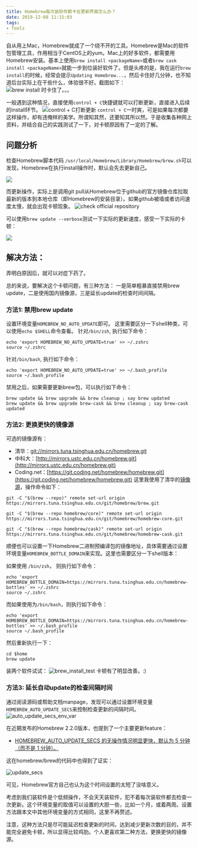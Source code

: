 ```yaml
---
title: Homebrew每次装软件都卡在更新界面怎么办？
date: 2019-12-08 11:15:03
tags:
- Tools
---
```


自从用上Mac，Homebrew就成了一个绕不开的工具。Homebrew是Mac的软件包管理工具，作用相当于CentOS上的yum。Mac上的好多软件，都需要用Homebrew安装。基本上使用`brew install <packageName>`或者`brew cask install <packageName>`就能一步到位装好软件了。但是头疼的是，我在运行`brew install`的时候，经常会提示`Updating Homebrew...`，然后卡住好几分钟，也不知道后台实际上在干些什么，体验很不好。截图如下：
![brew install 时卡住了。。。](https://tva1.sinaimg.cn/large/006tNbRwly1g9o9r4bbrdj30ta026dfs.jpg)

一般遇到这种情况，直接使用`control + C`快捷键就可以打断更新，直接进入后续的install环节。
![control + C打断更新](https://tva1.sinaimg.cn/large/006tNbRwly1g9oa2txfudj30v605mt9b.jpg)
`control + C`一时爽，可是如果每次都要这样操作，却有违俺样的美学。所谓知其然，还要知其所以然。于是收集各种网上资料，并结合自己的实践测试了一下，对卡顿原因有了一定的了解。

## 问题分析

检查Homebrew脚本代码 `/usr/local/Homebrew/Library/Homebrew/brew.sh`可以发现，Homebrew在执行install操作时，默认会先去更新自己。

![](https://tva1.sinaimg.cn/large/006tNbRwly1g9ojpggsjrj30v40c0ac4.jpg)

而更新操作，实际上是调用git pull从Homebrew位于github的官方镜像仓库拉取最新的版本到本地仓库（即Homebrew的安装目录）。如果github被墙或者访问速度太慢，就会出现卡顿现象。
![check official repository](https://tva1.sinaimg.cn/large/006tNbRwly1g9oapkonfej30ym09q0u7.jpg)

可以使用`brew update --verbose`测试一下实际的更新速度，感受一下实际的卡顿：

![](https://tva1.sinaimg.cn/large/006tNbRwly1g9obm2zg75j312g0nudhq.jpg)



## 解决方法：

弄明白原因后，就可以对症下药了。

总的来说，要解决这个卡顿问题，有三种方法： 一是简单粗暴直接禁用brew update，二是使用国内镜像源，三是延长update的检查时间间隔。

### 方法1: 禁用brew update
设置环境变量`HOMEBREW_NO_AUTO_UPDATE`即可。
这里需要区分一下shell种类，可以使用`echo $SHELL`命令查看。
针对`/bin/zsh`, 执行如下命令：
```
echo 'export HOMEBREW_NO_AUTO_UPDATE=true' >> ~/.zshrc
source ~/.zshrc
```
针对`/bin/bash`, 执行如下命令：
```
echo 'export HOMEBREW_NO_AUTO_UPDATE=true' >> ~/.bash_profile
source ~/.bash_profile
```
禁用之后，如果需要更新brew包，可以执行如下命令：
```
brew update && brew upgrade && brew cleanup ; say brew updated
brew update && brew upgrade brew-cask && brew cleanup ; say brew-cask updated
```
### 方法2: 更换更快的镜像源
可选的镜像源有：
- 清华：[git://mirrors.tuna.tsinghua.edu.cn/homebrew.git](git://mirrors.tuna.tsinghua.edu.cn/homebrew.git)
- 中科大：[http://mirrors.ustc.edu.cn/homebrew.git](http://mirrors.ustc.edu.cn/homebrew.git)
- Coding.net：[https://git.coding.net/homebrew/homebrew.git](https://git.coding.net/homebrew/homebrew.git)
这里我使用了清华的[镜像源](https://mirrors.tuna.tsinghua.edu.cn/help/homebrew/)，操作命令如下：
```shell
git -C "$(brew --repo)" remote set-url origin https://mirrors.tuna.tsinghua.edu.cn/git/homebrew/brew.git

git -C "$(brew --repo homebrew/core)" remote set-url origin https://mirrors.tuna.tsinghua.edu.cn/git/homebrew/homebrew-core.git

git -C "$(brew --repo homebrew/cask)" remote set-url origin https://mirrors.tuna.tsinghua.edu.cn/git/homebrew/homebrew-cask.git
```
顺便也可以设置一下Homebrew二进制预编译包的镜像地址，具体需要通过设置环境变量`HOMEBREW_BOTTLE_DOMAIN`来实现。这里也需要区分一下shell版本：

如果使用 `/bin/zsh`， 则执行如下命令：
```
echo 'export HOMEBREW_BOTTLE_DOMAIN=https://mirrors.tuna.tsinghua.edu.cn/homebrew-bottles' >> ~/.zshrc
source ~/.zshrc
```
而如果使用为`/bin/bash`，则执行如下命令：
```
echo 'export HOMEBREW_BOTTLE_DOMAIN=https://mirrors.tuna.tsinghua.edu.cn/homebrew-bottles' >> ~/.bash_profile
source ~/.bash_profile
```
然后重新执行一下：
```
cd $home
brew update
```
装两个软件试试：
![brew_install_test](https://tva1.sinaimg.cn/large/006tNbRwly1g9oi1oqzw3j30km0akt90.jpg)
卡顿有了明显改善。:)

### 方法3: 延长自动update的检查间隔时间
通过阅读源码或帮助文档manpage，发现可以通过设置环境变量`HOMEBREW_AUTO_UPDATE_SECS`来控制检查更新的间隔时间。
![auto_update_secs_env_var](https://tva1.sinaimg.cn/large/006tNbRwly1g9oikrji0tj315i0me78p.jpg)

在近期发布的Homebrew 2.2.0版本，也提到了一个主要更新feature：

- [HOMEBREW_AUTO_UPDATE_SECS 的无操作情况明显更快，默认为 5 分钟（而不是 1 分钟）。](https://www.oschina.net/news/111734/homebrew-2-2-0-released)

这在homebrew/brew的代码中也得到了证实：

![update_secs](https://tva1.sinaimg.cn/large/006tNbRwly1g9oiwq89r3j30y40b8myx.jpg)

可见，Homebrew官方自己也认为这个时间设置的太短了没啥意义。

考虑到我们装软件是个低频操作，不会天天装软件，犯不着每次装软件都去检查一次更新。这个环境变量的取值可以设置的大胆一些，比如一个月，或着两周。设置方法跟本文中其他环境变量的方式相同，这里不再赘述。

注意，这种方法只是尽可能延迟检查更新的时间，达到减少更新次数的目的，并不能完全避免卡顿，所以显得比较鸡肋。个人更喜欢第二种方法，更换更快的镜像源。

